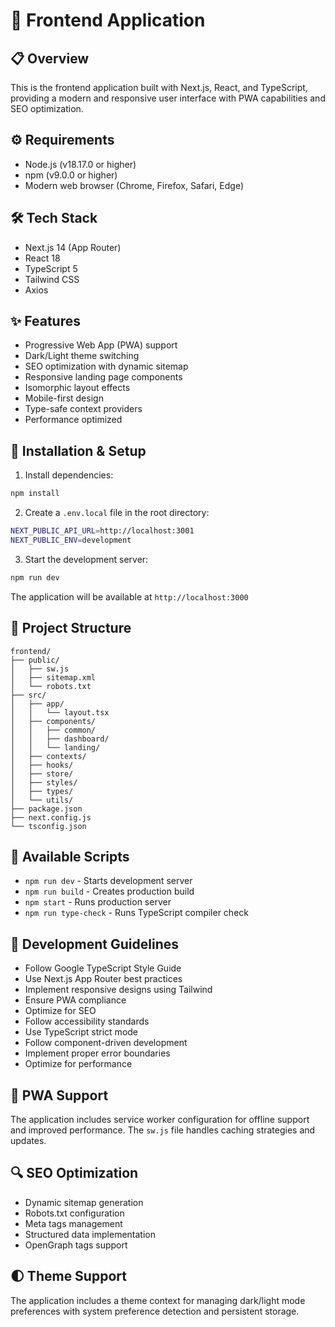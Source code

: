 # 🎨 Frontend Application

## 📋 Overview
This is the frontend application built with Next.js, React, and TypeScript, providing a modern and responsive user interface with PWA capabilities and SEO optimization.

## ⚙️ Requirements
- Node.js (v18.17.0 or higher)
- npm (v9.0.0 or higher)
- Modern web browser (Chrome, Firefox, Safari, Edge)

## 🛠️ Tech Stack
- Next.js 14 (App Router)
- React 18
- TypeScript 5
- Tailwind CSS
- Axios

## ✨ Features
- Progressive Web App (PWA) support
- Dark/Light theme switching
- SEO optimization with dynamic sitemap
- Responsive landing page components
- Isomorphic layout effects
- Mobile-first design
- Type-safe context providers
- Performance optimized

## 🚀 Installation & Setup

1. Install dependencies:
```bash
npm install
```

2. Create a `.env.local` file in the root directory:
```bash
NEXT_PUBLIC_API_URL=http://localhost:3001
NEXT_PUBLIC_ENV=development
```

3. Start the development server:
```bash
npm run dev
```

The application will be available at `http://localhost:3000`

## 📁 Project Structure
```
frontend/
├── public/
│   ├── sw.js
│   ├── sitemap.xml
│   └── robots.txt
├── src/
│   ├── app/
│   │   └── layout.tsx
│   ├── components/
│   │   ├── common/
│   │   ├── dashboard/
│   │   └── landing/
│   ├── contexts/
│   ├── hooks/
│   ├── store/
│   ├── styles/
│   ├── types/
│   └── utils/
├── package.json
├── next.config.js
└── tsconfig.json
```

## 📜 Available Scripts
- `npm run dev` - Starts development server
- `npm run build` - Creates production build
- `npm start` - Runs production server
- `npm run type-check` - Runs TypeScript compiler check

## 📝 Development Guidelines
- Follow Google TypeScript Style Guide
- Use Next.js App Router best practices
- Implement responsive designs using Tailwind
- Ensure PWA compliance
- Optimize for SEO
- Follow accessibility standards
- Use TypeScript strict mode
- Follow component-driven development
- Implement proper error boundaries
- Optimize for performance

## 📱 PWA Support
The application includes service worker configuration for offline support and improved performance. The `sw.js` file handles caching strategies and updates.

## 🔍 SEO Optimization
- Dynamic sitemap generation
- Robots.txt configuration
- Meta tags management
- Structured data implementation
- OpenGraph tags support

## 🌓 Theme Support
The application includes a theme context for managing dark/light mode preferences with system preference detection and persistent storage.

